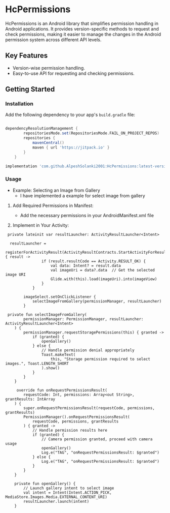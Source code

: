# HcPermissions

HcPermissions is an Android library that simplifies permission handling in Android applications. It
provides version-specific methods to request and check permissions, making it easier to manage the
changes in the Android permission system across different API levels.

## Key Features

- Version-wise permission handling.
- Easy-to-use API for requesting and checking permissions.

## Getting Started

### Installation

Add the following dependency to your app's `build.gradle` file:

```gradle

dependencyResolutionManagement {
		repositoriesMode.set(RepositoriesMode.FAIL_ON_PROJECT_REPOS)
		repositories {
			mavenCentral()
			maven { url 'https://jitpack.io' }
		}
	}

implementation 'com.github.AlpeshSolanki2001:HcPermissions:latest-version'
```

### Usage

- Example: Selecting an Image from Gallery
    - I have implemented a example for select image from gallery

1. Add Required Permissions in Manifest:
    - Add the necessary permissions in your AndroidManifest.xml file

2. Implement in Your Activity:

```
 private lateinit var resultLauncher: ActivityResultLauncher<Intent>
 
  resultLauncher =
            registerForActivityResult(ActivityResultContracts.StartActivityForResult()) { result ->
                if (result.resultCode == Activity.RESULT_OK) {
                    val data: Intent? = result.data
                    val imageUri = data?.data  // Get the selected image URI
                    Glide.with(this).load(imageUri).into(imageView)
                }
            }

        imageSelect.setOnClickListener {
            selectImageFromGallery(permissionManager, resultLauncher)
        }
 
 private fun selectImageFromGallery(
        permissionManager: PermissionManager, resultLauncher: ActivityResultLauncher<Intent>
    ) {
        permissionManager.requestStoragePermissions(this) { granted ->
            if (granted) {
                openGallery()
            } else {
                // Handle permission denial appropriately
                Toast.makeText(
                    this, "Storage permission required to select images.", Toast.LENGTH_SHORT
                ).show()
            }
        }
    }
    
     override fun onRequestPermissionsResult(
        requestCode: Int, permissions: Array<out String>, grantResults: IntArray
    ) {
        super.onRequestPermissionsResult(requestCode, permissions, grantResults)
        PermissionManager().onRequestPermissionsResult(
            requestCode, permissions, grantResults
        ) { granted ->
            // Handle permission results here
            if (granted) {
                // Camera permission granted, proceed with camera usage
                openGallery()
                Log.e("TAG", "onRequestPermissionsResult: $granted")
            } else {
                Log.e("TAG", "onRequestPermissionsResult: $granted")
            }
        }
    }

    private fun openGallery() {
        // Launch gallery intent to select image
        val intent = Intent(Intent.ACTION_PICK, MediaStore.Images.Media.EXTERNAL_CONTENT_URI)
        resultLauncher.launch(intent)
    }
 
```

